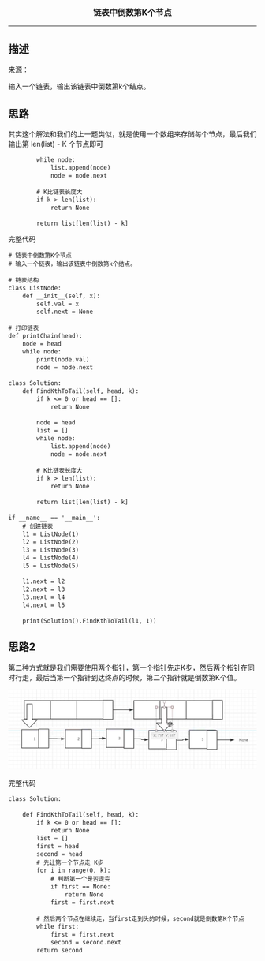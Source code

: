 ### <center>链表中倒数第K个节点
***
## 描述

来源：

输入一个链表，输出该链表中倒数第k个结点。

## 思路

其实这个解法和我们的上一题类似，就是使用一个数组来存储每个节点，最后我们输出第 len(list) - K 个节点即可

```
        while node:
            list.append(node)
            node = node.next

        # K比链表长度大
        if k > len(list):
            return None

        return list[len(list) - k]
```

完整代码

```
# 链表中倒数第K个节点
# 输入一个链表，输出该链表中倒数第k个结点。

# 链表结构
class ListNode:
    def __init__(self, x):
        self.val = x
        self.next = None

# 打印链表
def printChain(head):
    node = head
    while node:
        print(node.val)
        node = node.next

class Solution:
    def FindKthToTail(self, head, k):
        if k <= 0 or head == []:
            return None

        node = head
        list = []
        while node:
            list.append(node)
            node = node.next

        # K比链表长度大
        if k > len(list):
            return None

        return list[len(list) - k]

if __name__ == '__main__':
    # 创建链表
    l1 = ListNode(1)
    l2 = ListNode(2)
    l3 = ListNode(3)
    l4 = ListNode(4)
    l5 = ListNode(5)

    l1.next = l2
    l2.next = l3
    l3.next = l4
    l4.next = l5

    print(Solution().FindKthToTail(l1, 1))
```

## 思路2

第二种方式就是我们需要使用两个指针，第一个指针先走K步，然后两个指针在同时行走，最后当第一个指针到达终点的时候，第二个指针就是倒数第K个值。

![image-20200425103015322](images/image-20200425103015322.png)

完整代码

```
class Solution:

    def FindKthToTail(self, head, k):
        if k <= 0 or head == []:
            return None
        list = []
        first = head
        second = head
        # 先让第一个节点走 K步
        for i in range(0, k):
        	# 判断第一个是否走完
            if first == None:
                return None
            first = first.next

        # 然后两个节点在继续走，当first走到头的时候，second就是倒数第K个节点
        while first:
            first = first.next
            second = second.next
        return second
```

